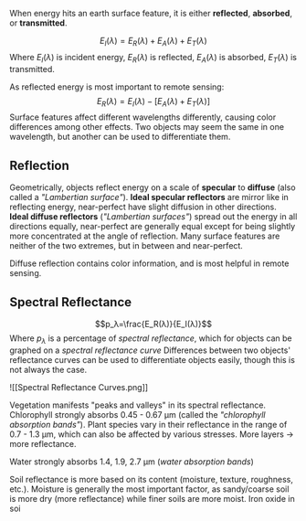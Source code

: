 When energy hits an earth surface feature, it is either **reflected**, **absorbed**, or **transmitted**.

$$E_I(λ) = E_R(λ)+E_A(λ)+E_T(λ)$$
Where $E_I(λ)$ is incident energy, $E_R(λ)$ is reflected, $E_A(λ)$ is absorbed, $E_T(λ)$ is transmitted.

As reflected energy is most important to remote sensing:
$$E_R(λ) = E_I(λ)-[E_A(λ)+E_T(λ)]$$
Surface features affect different wavelengths differently, causing color differences among other effects. Two objects may seem the same in one wavelength, but another can be used to differentiate them.
## Reflection

Geometrically, objects reflect energy on a scale of **specular** to **diffuse** (also called a *"Lambertian surface"*). **Ideal specular reflectors** are mirror like in reflecting energy, near-perfect have slight diffusion in other directions. **Ideal diffuse reflectors** (*"Lambertian surfaces"*) spread out the energy in all directions equally, near-perfect are generally equal except for being slightly more concentrated at the angle of reflection. Many surface features are neither of the two extremes, but in between and near-perfect.

Diffuse reflection contains color information, and is most helpful in remote sensing.

## Spectral Reflectance

$$p_λ=\frac{E_R(λ)}{E_I(λ)}$$
Where $p_λ$ is a percentage of *spectral reflectance*, which for objects can be graphed on a *spectral reflectance curve*
Differences between two objects' reflectance curves can be used to differentiate objects easily, though this is not always the case.

![[Spectral Reflectance Curves.png]]

Vegetation manifests "peaks and valleys" in its spectral reflectance. Chlorophyll strongly absorbs 0.45 - 0.67 μm (called the *"chlorophyll absorption bands"*). Plant species vary in their reflectance in the range of 0.7 - 1.3 μm, which can also be affected by various stresses. More layers -> more reflectance.

Water strongly absorbs 1.4, 1.9, 2.7 μm (*water absorption bands*)

Soil reflectance is more based on its content (moisture, texture, roughness, etc.). Moisture is generally the most important factor, as sandy/coarse soil is more dry (more reflectance) while finer soils are more moist. Iron oxide in soi